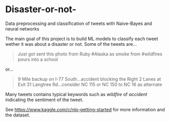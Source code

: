 # Disaster-or-not-
Data preprocessing and classification of tweets with Naive-Bayes and neural networks

The main goal of this project is to build ML models to classify each tweet wether it was about a disaster or not.
Some of the tweets are...

> Just got sent this photo from Ruby #Alaska as smoke from #wildfires pours into a school

or...

> 9 Mile backup on I-77 South...accident blocking the Right 2 Lanes at Exit 31 Langtree Rd...consider NC 115 or NC 150 to NC 16 as  alternate

Many tweets contains typical keywords such as *wildfire* of *accident* indicating the sentiment of the tweet.

See https://www.kaggle.com/c/nlp-getting-started for more information and the dataset.
